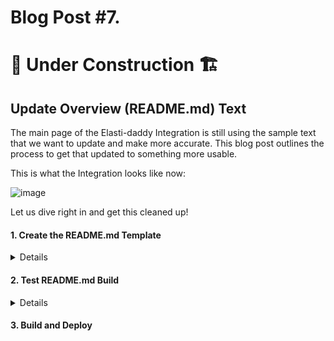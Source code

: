 # Blog Post #7.
# 🚧 Under Construction 🏗️
## Update Overview (README.md) Text

The main page of the Elasti-daddy Integration is still using the sample text that we want to update and make more accurate. This blog post outlines
the process to get that updated to something more usable.

This is what the Integration looks like now:

![image](https://github.com/nicpenning/Elasti-daddy/assets/5582679/6268bc5b-7165-4bce-87be-039be3349334)

Let us dive right in and get this cleaned up!

#### 1. Create the README.md Template
<details>

We will start off by locating the README.md file that is in the `elasti_daddy/docs/` directory and taking a peek inside.

```bash
napsta@el33t-b00k-1:~/GitHub/Elasti-daddy/Integration/elasti_daddy$ cd docs
napsta@el33t-b00k-1:~/GitHub/Elasti-daddy/Integration/elasti_daddy/docs$ ls
README.md
napsta@el33t-b00k-1:~/GitHub/Elasti-daddy/Integration/elasti_daddy/docs$ nano README.md
<!-- Use this template language as a starting point, replacing {placeholder text} with details about the integration. -->
<!-- Find more detailed documentation guidelines in https://github.com/elastic/integrations/blob/main/docs/documentation_guidelines.md -->

# Elasti-daddy

<!-- The Elasti-daddy integration allows you to monitor {name of service}. {name of service} is {describe service}.

Use the Elasti-daddy integration to {purpose}. Then visualize that data in Kibana, create alerts to notify you if something goes wrong, an>

For example, if you wanted to {sample use case} you could {action}. Then you can {visualize|alert|troubleshoot} by {action}. -->

## Data streams

<!-- The Elasti-daddy integration collects {one|two} type{s} of data streams: {logs and/or metrics}. -->

<!-- If applicable -->
<!-- **Logs** help you keep a record of events happening in {service}.
Log data streams collected by the {name} integration include {sample data stream(s)} and more. See more details in the [Logs](#logs-refere>

<!-- If applicable -->
<!-- **Metrics** give you insight into the state of {service}.
Metric data streams collected by the {name} integration include {sample data stream(s)} and more. See more details in the [Metrics](#metri>

<!-- Optional: Any additional notes on data streams -->

## Requirements
...snipped for brevity...
```

Keep in mind that the documentation uses markdown language. You can follow the documentation on how to use markdown [here](https://www.markdownguide.org/).

The current README.md that exists was automatically generated when we created the integration. We will create some new files and directories to generate
a new README.md file.

What we want in the end is a `README.md` template that has most of the text that we want dispalyed on the Overview page but also have the ability to show
a sample event in JSON and also the fields available for the integration. Fortunately, the `elastic-package build` mechanism will generate the sample event
and the fields when specific reference text exists inside of the README.md template.

To do this, we need to create a new directory with a new README.md file in the root of the elasti-daddy Integration called `_dev/build/docs`:

```
napsta@el33t-b00k-1:~/GitHub/Elasti-daddy/Integration/elasti_daddy$ mkdir _dev/build/docs
napsta@el33t-b00k-1:~/GitHub/Elasti-daddy/Integration/elasti_daddy$ cd _dev/build/docs
```

Then let's create our new `README.md` and use the text below (after the `nano README.md` command to create the file):

```
napsta@el33t-b00k-1:~/GitHub/Elasti-daddy/Integration/elasti_daddy/_dev/build/docs$ nano README.md
```

```
# Elasti-daddy

This integration was developed as a project for preparing and analyzing motherhood and fatherhood data for taking care of a baby. The aim is to learn how Elastic Integrations are developed and deployed. Sample data includes breastfeeding, bottle feeding (milk or formula), milk extraction, etc..

## Data streams

The Elasti-daddy integration collects one type of data streams: logs.

## Requirements

You need any of the `Feed Me.csv` files found at the Elasti-daddy project site [here](https://github.com/nicpenning/Elasti-daddy/tree/main/Data)

## History

For all the details on the project, please visit the [Elasti-daddy project page](https://github.com/nicpenning/Elasti-daddy).
For step-by-step instructions on how to set up an integration, see the

#### Example

An example event for `{data stream name}` looks as following:

{{event "feed_me"}}

#### Exported fields

{{fields "feed_me"}}
```

You will notice the two reference texts that start with `{{` and end with `}}`. This is the part of the README.md that will be generated from files
within the integration. The `{{fields "feed_me"}}` will use all of the fields found in each .yml file in the directory :
`/elasti_daddy/data_stream/feed_me/fields` which is currently `base-fields.yml` and `fields.yml`:

```bash
napsta@el33t-b00k-1:~/GitHub/Elasti-daddy/Integration/elasti_daddy/data_stream/feed_me/fields$ ls
base-fields.yml  fields.yml
```

The `{[event "feed_me"}}` reference text, however, will pull from a file called `sample_event.json` which we have not created yet.

We will create our `sample_event.json` file now in the `elasti_daddy/data_stream/feed_me` directory and use the text below (after 
the `nano README.md` command):

```bash
napsta@el33t-b00k-1:~/GitHub/Elasti-daddy/Integration/elasti_daddy/data_stream/feed_me/fields$ cd ..
napsta@el33t-b00k-1:~/GitHub/Elasti-daddy/Integration/elasti_daddy/data_stream/feed_me$ nano sample_event.json
```

```JSON
{
  "container": {
    "id": "Data"
  },
  "agent": {
    "name": "el33t-b00k-1",
    "id": "362d573c-5198-42b0-b5e3-5eea158373d3",
    "type": "filebeat",
    "ephemeral_id": "fc552cf0-f45d-4728-879e-98c2254c6add",
    "version": "8.8.1"
  },
  "log": {
    "file": {
      "path": "/home/napsta/GitHub/Elasti-daddy/Data/Feed Me 7 Weeks.csv"
    },
    "offset": 60533
  },
  "elastic_agent": {
    "id": "362d573c-5198-42b0-b5e3-5eea158373d3",
    "version": "8.8.1",
    "snapshot": false
  },
  "Duration": 18,
  "Side": "Left",
  "input": {
    "type": "log"
  },
  "Type": "Breastfeeding",
  "@timestamp": "2023-07-10T19:20:00.000-05:00",
  "ecs": {
    "version": "8.0.0"
  },
  "End_Time": "2023-07-10T19:35:00.000-05:00",
  "Start_Time": "2023-07-10T19:20:00.000-05:00",
  "data_stream": {
    "namespace": "default",
    "type": "logs",
    "dataset": "elasti_daddy.feed_me"
  },
  "host": {
    "hostname": "el33t-b00k-1",
    "os": {
      "kernel": "5.10.102.1-microsoft-standard-WSL2",
      "codename": "jammy",
      "name": "Ubuntu",
      "type": "linux",
      "family": "debian",
      "version": "22.04.2 LTS (Jammy Jellyfish)",
      "platform": "ubuntu"
    },
    "containerized": false,
    "ip": [
      "172.31.99.180"
    ],
    "name": "el33t-b00k-1",
    "mac": [
      "00-15-5D-65-A9-94"
    ],
    "architecture": "x86_64"
  },
  "event": {
    "agent_id_status": "verified",
    "ingested": "2023-07-10T22:07:47Z",
    "timezone": "-05:00",
    "dataset": "elasti_daddy.feed_me"
  }
}
```

</details>

#### 2. Test README.md Build
<details>

Now that we have the README.md template created in our new directory and have created our sample_event.json file, it is time to
run the `elastic-package test` command to make sure the README.md file can properly be generated. This will also check to make sure
our sample event has every field accounted for.

From the root directory of our integration, let us test the package:

```bash
napsta@el33t-b00k-1:~/GitHub/Elasti-daddy/Integration/elasti_daddy$ elastic-package test
2023/07/11 22:57:41  INFO New version is available - v0.84.0. Download from: https://github.com/elastic/elastic-package/releases/tag/v0.84.0
Run test suite for the package
Run static tests for the package
--- Test results for package: elasti_daddy - START ---
FAILURE DETAILS:
elasti_daddy/feed_me Verify sample_event.json:
[0] field "container.id" is undefined
[1] field "ecs.version" is undefined
[2] field "input.type" is undefined
[3] field "log.file.path" is undefined
[4] field "log.offset" is undefined


╭──────────────┬─────────────┬───────────┬──────────────────────────┬────────────────────────────────────────────┬──────────────╮
│ PACKAGE      │ DATA STREAM │ TEST TYPE │ TEST NAME                │ RESULT                                     │ TIME ELAPSED │
├──────────────┼─────────────┼───────────┼──────────────────────────┼────────────────────────────────────────────┼──────────────┤
│ elasti_daddy │ feed_me     │ static    │ Verify sample_event.json │ FAIL: one or more errors found in document │    608.061µs │
╰──────────────┴─────────────┴───────────┴──────────────────────────┴────────────────────────────────────────────┴──────────────╯
--- Test results for package: elasti_daddy - END   ---
Done
Error: one or more test cases failed
```

Interesting! So when we ran our test with the sample data I provided, it appears that some additional fields got added during the ingestion 
of our data. You can see the following fields have not been accounted for in any of the .yml files in the fields directory because that are "undefined":

```
[0] field "container.id" is undefined
[1] field "ecs.version" is undefined
[2] field "input.type" is undefined
[3] field "log.file.path" is undefined
[4] field "log.offset" is undefined
```

To correct this, let us add these to our current fields .yml files. The fields that were added somewhere along the way appear to be a part of the
Elastic Common Schema (ECS). This is a common schema for field mappings and their respective definitions.You can learn more about ECS [here](https://www.elastic.co/guide/en/ecs/current/ecs-reference.html). Since these are ECS fields, there is a special ecs.yml file we need to create
that will contain a shortcut reference to what these fields must be mapped to. For example, `container.id` is found [here](https://www.elastic.co/guide/en/ecs/current/ecs-container.html#field-container-id) in their documentation and states that this field must be a
`type: keyword`. Instead of adding to any of our fields.yml with this format:
```yaml
- name: 'container.id'
  type: keyword
  description: This is the ID of the container.
```

We get to instead add this to a new file called `ecs.yml` in our fields directory and place it in the file like so:

```
- external: ecs
  name: container.id
```

This will make sure it uses the current up-to-date field mapping type and description from the ECS standards.

So to use all of these ECS fields, let us create the ecs.yml file in the fields directory:

```bash
napsta@el33t-b00k-1:~/GitHub/Elasti-daddy/Integration/elasti_daddy$ nano data_stream/feed_me/fields/ecs.yml
```

```
- external: ecs
  name: container.id
- external: ecs
  name: ecs.version
- external: ecs
  name: input.type
- external: ecs
  name: log.file.path
- external: ecs
  name: log.offset
```

![image](https://github.com/nicpenning/Elasti-daddy/assets/5582679/05a07edc-8f6e-4626-8d4a-7c7df9d19a61)

Now, let us run our test again:

```bash
napsta@el33t-b00k-1:~/GitHub/Elasti-daddy/Integration/elasti_daddy$ elastic-package test
2023/07/11 23:13:02  INFO New version is available - v0.84.0. Download from: https://github.com/elastic/elastic-package/releases/tag/v0.84.0
Run test suite for the package
Run system tests for the package
--- Test results for package: elasti_daddy - START ---
No test results
--- Test results for package: elasti_daddy - END   ---
Done
Run asset tests for the package
--- Test results for package: elasti_daddy - START ---
╭──────────────┬─────────────┬───────────┬───────────────────────────────────────────────────────────┬────────┬──────────────╮
│ PACKAGE      │ DATA STREAM │ TEST TYPE │ TEST NAME                                                 │ RESULT │ TIME ELAPSED │
├──────────────┼─────────────┼───────────┼───────────────────────────────────────────────────────────┼────────┼──────────────┤
│ elasti_daddy │ feed_me     │ asset     │ index_template logs-elasti_daddy.feed_me is loaded        │ PASS   │      1.222µs │
│ elasti_daddy │ feed_me     │ asset     │ ingest_pipeline logs-elasti_daddy.feed_me-0.0.1 is loaded │ PASS   │        110ns │
╰──────────────┴─────────────┴───────────┴───────────────────────────────────────────────────────────┴────────┴──────────────╯
--- Test results for package: elasti_daddy - END   ---
Done
Run pipeline tests for the package
--- Test results for package: elasti_daddy - START ---
No test results
--- Test results for package: elasti_daddy - END   ---
Done
Run static tests for the package
--- Test results for package: elasti_daddy - START ---
╭──────────────┬─────────────┬───────────┬──────────────────────────┬────────┬──────────────╮
│ PACKAGE      │ DATA STREAM │ TEST TYPE │ TEST NAME                │ RESULT │ TIME ELAPSED │
├──────────────┼─────────────┼───────────┼──────────────────────────┼────────┼──────────────┤
│ elasti_daddy │ feed_me     │ static    │ Verify sample_event.json │ PASS   │   1.013687ms │
╰──────────────┴─────────────┴───────────┴──────────────────────────┴────────┴──────────────╯
--- Test results for package: elasti_daddy - END   ---
Done
```

Success! Now that our build is passing, we can move on to build the integration and deploy it to see how it turns out.

</details>

#### 3. Build and Deploy
